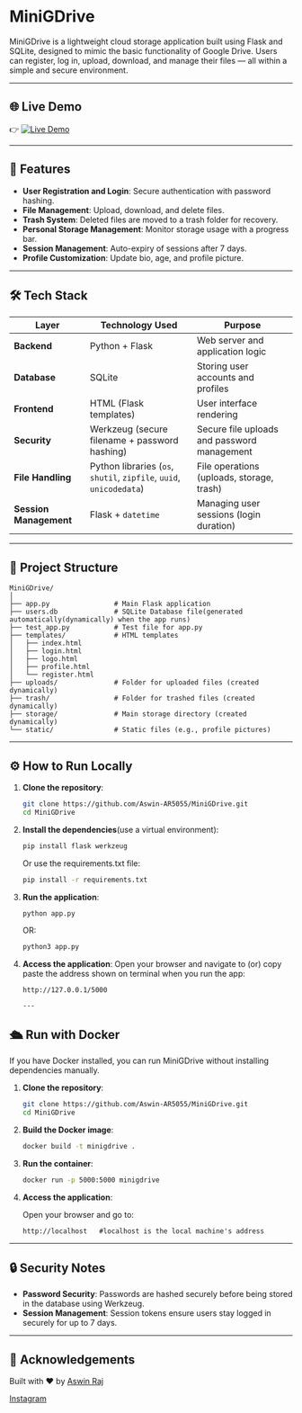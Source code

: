 
# MiniGDrive

MiniGDrive is a lightweight cloud storage application built using Flask and SQLite, designed to mimic the basic functionality of Google Drive. Users can register, log in, upload, download, and manage their files — all within a simple and secure environment.

---

## 🌐 Live Demo

👉 [![Live Demo](https://img.shields.io/badge/Live%20Demo-Click%20Here-blue)](bit.ly/MyMiniGDriveAR)


---

## 🚀 Features

- **User Registration and Login**: Secure authentication with password hashing.  
- **File Management**: Upload, download, and delete files.  
- **Trash System**: Deleted files are moved to a trash folder for recovery.  
- **Personal Storage Management**: Monitor storage usage with a progress bar.  
- **Session Management**: Auto-expiry of sessions after 7 days.  
- **Profile Customization**: Update bio, age, and profile picture.

---

## 🛠️ Tech Stack

| Layer               | Technology Used                     | Purpose                                      |
|---------------------|-------------------------------------|----------------------------------------------|
| **Backend**         | Python + Flask                     | Web server and application logic             |
| **Database**        | SQLite                             | Storing user accounts and profiles           |
| **Frontend**        | HTML (Flask templates)             | User interface rendering                     |
| **Security**        | Werkzeug (secure filename + password hashing) | Secure file uploads and password management |
| **File Handling**   | Python libraries (`os`, `shutil`, `zipfile`, `uuid`, `unicodedata`) | File operations (uploads, storage, trash)   |
| **Session Management** | Flask + `datetime`               | Managing user sessions (login duration)      |

---

## 📂 Project Structure

```plaintext
MiniGDrive/
│
├── app.py                # Main Flask application
├── users.db              # SQLite Database file(generated automatically(dynamically) when the app runs)
├── test_app.py           # Test file for app.py
├── templates/            # HTML templates
│   ├── index.html
│   ├── login.html
│   ├── logo.html
│   ├── profile.html
│   └── register.html
├── uploads/              # Folder for uploaded files (created dynamically)
├── trash/                # Folder for trashed files (created dynamically)
├── storage/              # Main storage directory (created dynamically)
└── static/               # Static files (e.g., profile pictures)
```

---

## ⚙️ How to Run Locally

1. **Clone the repository**:
   ```bash
   git clone https://github.com/Aswin-AR5055/MiniGDrive.git
   cd MiniGDrive
   ```

2. **Install the dependencies**(use a virtual environment):
   ```bash
   pip install flask werkzeug
   ```
   Or use the requirements.txt file:
   ```bash
   pip install -r requirements.txt
   ```

3. **Run the application**:
   ```bash
   python app.py
   ```
   OR:
   
    ```bash
   python3 app.py
   ```
   
5. **Access the application**:
   Open your browser and navigate to (or) copy paste the address shown on terminal when you run the app:
   ```
   http://127.0.0.1/5000 

   ---

## 🛳️ Run with Docker

If you have Docker installed, you can run MiniGDrive without installing dependencies manually.

1. **Clone the repository**:
   ```bash
   git clone https://github.com/Aswin-AR5055/MiniGDrive.git
   cd MiniGDrive
   ```

2. **Build the Docker image**:
   ```bash
   docker build -t minigdrive .
   ```

3. **Run the container**:
   ```bash
   docker run -p 5000:5000 minigdrive
   ``````


4. **Access the application**:
   
   Open your browser and go to:
   ```
   http://localhost   #localhost is the local machine's address
   ```

---

## 🔒 Security Notes

- **Password Security**: Passwords are hashed securely before being stored in the database using Werkzeug.  
- **Session Management**: Session tokens ensure users stay logged in securely for up to 7 days.

---

## 🙏 Acknowledgements

Built with ❤️ by [Aswin Raj](https://github.com/Aswin-AR5055)


[Instagram](https://www.instagram.com/ar_aswinraj)




